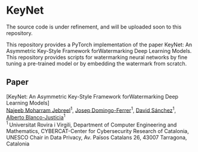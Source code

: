 # KeyNet


The source code is under refinement, and will be uploaded soon to this repository.

This repository provides a PyTorch implementation of the paper KeyNet: An Asymmetric Key-Style Framework forWatermarking Deep Learning Models. This repository provides scripts for watermarking neural networks by fine tuning a pre-trained model or by embedding the watermark from scratch.

## Paper 

[KeyNet: An Asymmetric Key-Style Framework forWatermarking Deep Learning Models]
</br>
[Najeeb Moharram Jebreel](https://adiyoss.github.io/)<sup>1</sup>, [Josep Domingo-Ferrer](http://www.carstenbaum.com/)<sup>1</sup>, [David Sánchez](http://moustaphacisse.com/)<sup>1</sup>, [Alberto Blanco-Justicia](http://www.pinkas.net/)<sup>1</sup>
</br>
<sup>1 </sup> Universitat Rovira i Virgili, Department of Computer Engineering and Mathematics, CYBERCAT-Center for
Cybersecurity Research of Catalonia, UNESCO Chair in Data Privacy, Av. Països Catalans 26, 43007 Tarragona,
Catalonia
</br>
